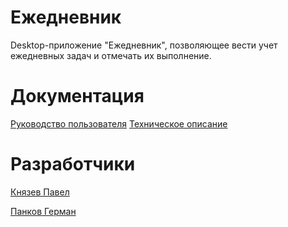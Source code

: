 # Ежедневник
Desktop-приложение "Ежедневник", позволяющее вести учет ежедневных задач и отмечать их выполнение.

# Документация
[Руководство пользователя]()
[Техническое описание]()

# Разработчики
[Князев Павел](https://github.com/Sssn4ke)

[Панков Герман](https://github.com/42yo)
